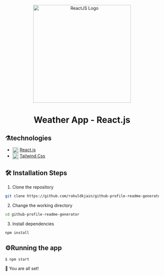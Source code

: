 <p align="center">
  <a href="https://reactjs.org/" target="blank"><img src="https://www.datocms-assets.com/14946/1638186862-reactjs.png" width="320" alt="ReactJS Logo" /></a>
</p>

  <h1 align="center"> 
      Weather App - React.js
  </h1>
  
  ## ⚗️technologies


- <img alt="react"  src="https://skillicons.dev/icons?i=react" width="20" height="20" align="center" /> [React.js](https://reactjs.org/)
- <img alt="react"  src="https://skillicons.dev/icons?i=react" width="20" height="20" align="center" /> [Tailwind Css](https://tailwindcss.com/)



## 🛠️ Installation Steps

1. Clone the repository

```bash
git clone https://github.com/rahuldkjain/github-profile-readme-generator.git
```

2. Change the working directory

```bash
cd github-profile-readme-generator
```

3. Install dependencies

```bash
npm install
```

## ⚙️Running the app

```bash
$ npm start
```

🌟 You are all set!
